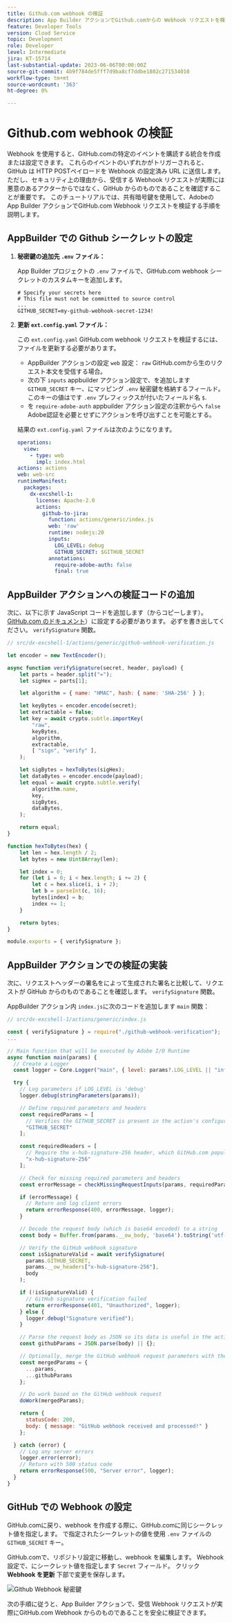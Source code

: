 ```yaml
---
title: Github.com webhook の検証
description: App Builder アクションでGithub.comからの Webhook リクエストを検証する方法を説明します。
feature: Developer Tools
version: Cloud Service
topic: Development
role: Developer
level: Intermediate
jira: KT-15714
last-substantial-update: 2023-06-06T00:00:00Z
source-git-commit: 4b9f784de5fff7d9ba8cf7ddbe1802c271534010
workflow-type: tm+mt
source-wordcount: '363'
ht-degree: 0%

---
```



# Github.com webhook の検証

Webhook を使用すると、GitHub.comの特定のイベントを購読する統合を作成または設定できます。 これらのイベントのいずれかがトリガーされると、GitHub は HTTP POSTペイロードを Webhook の設定済み URL に送信します。 ただし、セキュリティ上の理由から、受信する Webhook リクエストが実際には悪意のあるアクターからではなく、GitHub からのものであることを確認することが重要です。 このチュートリアルでは、共有暗号鍵を使用して、Adobeの App Builder アクションでGitHub.com Webhook リクエストを検証する手順を説明します。

## AppBuilder での Github シークレットの設定

1. **秘密鍵の追加先 `.env` ファイル：**

   App Builder プロジェクトの `.env` ファイルで、GitHub.com webhook シークレットのカスタムキーを追加します。

   ```env
   # Specify your secrets here
   # This file must not be committed to source control
   ...
   GITHUB_SECRET=my-github-webhook-secret-1234!
   ```

2. **更新 `ext.config.yaml` ファイル：**

   この `ext.config.yaml` GitHub.com webhook リクエストを検証するには、ファイルを更新する必要があります。

   - AppBuilder アクションの設定 `web` 設定： `raw` GitHub.comから生のリクエスト本文を受信する場合。
   - 次の下 `inputs` appbuilder アクション設定で、を追加します `GITHUB_SECRET` キー、にマッピング `.env` 秘密鍵を格納するフィールド。 このキーの値はです `.env` プレフィックスが付いたフィールド名 `$`.
   - を `require-adobe-auth` appbuilder アクション設定の注釈からへ `false` Adobe認証を必要とせずにアクションを呼び出すことを可能とする。

   結果の `ext.config.yaml` ファイルは次のようになります。

   ```yaml
   operations:
     view:
       - type: web
         impl: index.html
   actions: actions
   web: web-src
   runtimeManifest:
     packages:
       dx-excshell-1:
         license: Apache-2.0
         actions:
           github-to-jira:
             function: actions/generic/index.js
             web: 'raw'
             runtime: nodejs:20
             inputs:
               LOG_LEVEL: debug
               GITHUB_SECRET: $GITHUB_SECRET
             annotations:
               require-adobe-auth: false
               final: true
   ```

## AppBuilder アクションへの検証コードの追加

次に、以下に示す JavaScript コードを追加します（からコピーします）。 [GitHub.com のドキュメント](https://docs.github.com/en/webhooks/using-webhooks/validating-webhook-deliveries#javascript-example)）に設定する必要があります。 必ずを書き出してください。 `verifySignature` 関数。

```javascript
// src/dx-excshell-1/actions/generic/github-webhook-verification.js

let encoder = new TextEncoder();

async function verifySignature(secret, header, payload) {
    let parts = header.split("=");
    let sigHex = parts[1];

    let algorithm = { name: "HMAC", hash: { name: 'SHA-256' } };

    let keyBytes = encoder.encode(secret);
    let extractable = false;
    let key = await crypto.subtle.importKey(
        "raw",
        keyBytes,
        algorithm,
        extractable,
        [ "sign", "verify" ],
    );

    let sigBytes = hexToBytes(sigHex);
    let dataBytes = encoder.encode(payload);
    let equal = await crypto.subtle.verify(
        algorithm.name,
        key,
        sigBytes,
        dataBytes,
    );

    return equal;
}

function hexToBytes(hex) {
    let len = hex.length / 2;
    let bytes = new Uint8Array(len);

    let index = 0;
    for (let i = 0; i < hex.length; i += 2) {
        let c = hex.slice(i, i + 2);
        let b = parseInt(c, 16);
        bytes[index] = b;
        index += 1;
    }

    return bytes;
}

module.exports = { verifySignature };
```

## AppBuilder アクションでの検証の実装

次に、リクエストヘッダーの署名をによって生成された署名と比較して、リクエストが GitHub からのものであることを確認します。 `verifySignature` 関数。

AppBuilder アクション内 `index.js`に次のコードを追加します `main` 関数：


```javascript
// src/dx-excshell-1/actions/generic/index.js

const { verifySignature } = require("./github-webhook-verification");
...

// Main function that will be executed by Adobe I/O Runtime
async function main(params) {
  // Create a Logger
  const logger = Core.Logger("main", { level: params?.LOG_LEVEL || "info" });

  try {
    // Log parameters if LOG_LEVEL is 'debug'
    logger.debug(stringParameters(params));

    // Define required parameters and headers
    const requiredParams = [
      // Verifies the GITHUB_SECRET is present in the action's configuration; add other parameters here as needed.
      "GITHUB_SECRET"
    ];

    const requiredHeaders = [
      // Require the x-hub-signature-256 header, which GitHub.com populates with a sha256 hash of the payload
      "x-hub-signature-256"
    ];

    // Check for missing required parameters and headers
    const errorMessage = checkMissingRequestInputs(params, requiredParams, requiredHeaders);

    if (errorMessage) {
      // Return and log client errors
      return errorResponse(400, errorMessage, logger);
    }

    // Decode the request body (which is base64 encoded) to a string
    const body = Buffer.from(params.__ow_body, 'base64').toString('utf-8');

    // Verify the GitHub webhook signature
    const isSignatureValid = await verifySignature(
      params.GITHUB_SECRET,
      params.__ow_headers["x-hub-signature-256"],
      body
    );

    if (!isSignatureValid) {
      // GitHub signature verification failed
      return errorResponse(401, "Unauthorized", logger);
    } else {
      logger.debug("Signature verified");
    }

    // Parse the request body as JSON so its data is useful in the action
    const githubParams = JSON.parse(body) || {};

    // Optionally, merge the GitHub webhook request parameters with the action parameters
    const mergedParams = {
      ...params,
      ...githubParams
    };

    // Do work based on the GitHub webhook request
    doWork(mergedParams);

    return {
      statusCode: 200,
      body: { message: "GitHub webhook received and processed!" }
    };

  } catch (error) {
    // Log any server errors
    logger.error(error);
    // Return with 500 status code
    return errorResponse(500, "Server error", logger);
  }
}
```

## GitHub での Webhook の設定

GitHub.comに戻り、webhook を作成する際に、GitHub.comに同じシークレット値を指定します。 で指定されたシークレットの値を使用 `.env` ファイルの `GITHUB_SECRET` キー。

GitHub.comで、リポジトリ設定に移動し、webhook を編集します。 Webhook 設定で、にシークレット値を指定します `Secret` フィールド。 クリック __Webhook を更新__ 下部で変更を保存します。

![Github Webhook 秘密鍵](./assets/github-webhook-verification/github-webhook-settings.png)

次の手順に従うと、App Builder アクションで、受信 Webhook リクエストが実際にGitHub.com Webhook からのものであることを安全に検証できます。
